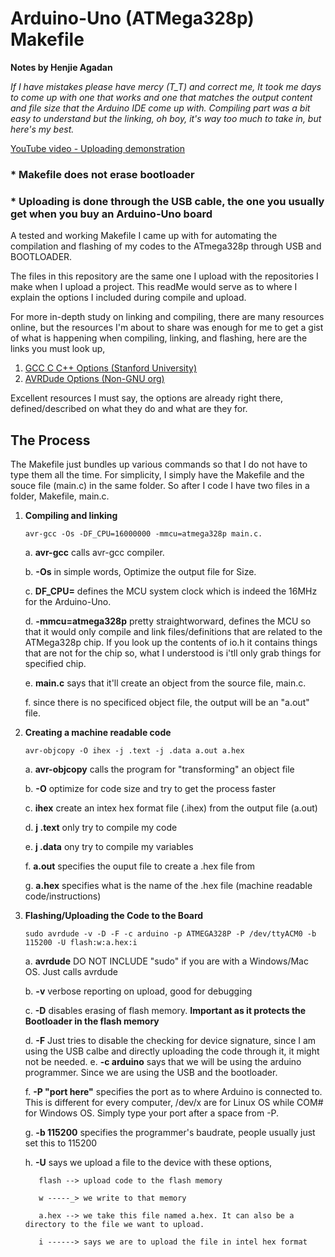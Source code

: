 # Arduino-Uno (ATMega328p) Makefile

**Notes by Henjie Agadan**

*If I have mistakes please have mercy (T_T) and correct me, It took me days to come up with one that works
and one that matches the output content and file size that the Arduino IDE come up with. Compiling part
was a bit easy to understand but the linking, oh boy, it's way too much to take in, but here's my best.*

[YouTube video  - Uploading demonstration](https://youtu.be/08P6qaV6GPM)

### * Makefile does not erase bootloader
### * Uploading is done through the USB cable, the one you usually get when you buy an Arduino-Uno board

A tested and working Makefile I came up with for automating the compilation and flashing of my codes to the 
ATmega328p through USB and BOOTLOADER.

The files in this repository are the same one I upload with the repositories I make when I upload a project.
This readMe would serve as to where I explain the options I included during compile and upload.

For more in-depth study on linking and compiling, there are many resources online, but the resources I'm about
to share was enough for me to get a gist of what is happening when compiling, linking, and flashing, here are
the links you must look up,
  1. [GCC C C++ Options (Stanford University)](http://ccrma.stanford.edu/planetccrma/man/man1/avr-gcc.1.html "Stanford AVR-GCC")
  2. [AVRDude Options (Non-GNU org)](https://www.nongnu.org/avrdude/user-manual/avrdude_3.html)

Excellent resources I must say, the options are already right there, defined/described on what they do and what
are they for.

## **The Process**
The Makefile just bundles up various commands so that I do not have to type them all the time. For simplicity,
I simply have the Makefile and the souce file (main.c) in the same folder. So after I code I have two files in
a folder, Makefile, main.c.
  1. **Compiling and linking**
  
     ```
     avr-gcc -Os -DF_CPU=16000000 -mmcu=atmega328p main.c.
     ```
      a. **avr-gcc** calls avr-gcc compiler.
      
      b. **-Os** in simple words, Optimize the output file for Size.
      
      c. **DF_CPU=** defines the MCU system clock which is indeed the 16MHz for the Arduino-Uno.
      
      d. **-mmcu=atmega328p** pretty straightworward, defines the MCU so that it would only compile and
                              link files/definitions that are related to the ATMega328p chip. If you look up the contents of io.h
                              it contains things that are not for the chip so, what I understood is i'tll only grab things for
                              specified chip.
      
      e. **main.c** says that it'll create an object from the source file, main.c.
      
      f. since there is no specificed object file, the output will be an "a.out" file.
      
  2. **Creating a machine readable code**
  
      ```
      avr-objcopy -O ihex -j .text -j .data a.out a.hex
      ```
      a. **avr-objcopy** calls the program for "transforming" an object file
      
      b. **-O** optimize for code size and try to get the process faster
      
      c. **ihex** create an intex hex format file (.ihex) from the output file (a.out)
      
      d. **j .text** only try to compile my code
      
      e. **j .data** ony try to compile my variables
      
      f. **a.out** specifies the ouput file to create a .hex file from
      
      g. **a.hex** specifies what is the name of the .hex file (machine readable code/instructions)
      
  3. **Flashing/Uploading the Code to the Board**
  
      ```
      sudo avrdude -v -D -F -c arduino -p ATMEGA328P -P /dev/ttyACM0 -b 115200 -U flash:w:a.hex:i
      ```
      a. **avrdude** DO NOT INCLUDE "sudo" if you are with a Windows/Mac OS. Just calls avrdude
      
      b. **-v** verbose reporting on upload, good for debugging
      
      c. **-D** disables erasing of flash memory. **Important as it protects the Bootloader in the flash memory**
      
      d. **-F** Just tries to disable the checking for device signature, since I am using the USB calbe and directly
                uploading the code through it, it might not be needed.
      e. **-c arduino** says that we will be using the arduino programmer. Since we are using the USB and the bootloader.
      
      f. **-P "port here"** specifies the port as to where Arduino is connected to. This is different for every computer,
                            /dev/x are for Linux OS while COM# for Windows OS. Simply type your port after a space from -P.
     
      g. **-b 115200** specifies the programmer's baudrate, people usually just set this to 115200
      
      h. **-U** says we upload a file to the device with these options,
      
            flash --> upload code to the flash memory
              
            w -----_> we write to that memory
              
            a.hex --> we take this file named a.hex. It can also be a directory to the file we want to upload.
              
            i ------> says we are to upload the file in intel hex format
